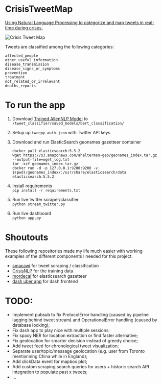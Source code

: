 # CrisisTweetMap
[Using Natural Language Processing to categorize and map tweets in real-time during crises.](https://devpost.com/software/crisistweetmap-txahf2)  

![Crisis Tweet Map](https://raw.githubusercontent.com/amr-amr/CrisisTweetMap/master/doc/output.gif) 

Tweets are classified among the following categories:
```
affected_people
other_useful_information
disease_transmission
disease_signs_or_symptoms
prevention
treatment
not_related_or_irrelevant
deaths_reports
```

# To run the app
1. Download [Trained AllenNLP Model](https://drive.google.com/file/d/1NVJknCSK_Gk6-1xORJ35TgOMIsOBdEtS/view?usp=sharing)
to `/tweet_classifier/saved_models/bert_classification/`

2. Setup up  `tweepy_auth.json` with Twitter API keys

3. Download and run ElasticSearch geonames gazetteer container
    ```
    docker pull elasticsearch:5.5.2
    wget https://s3.amazonaws.com/ahalterman-geo/geonames_index.tar.gz --output-file=wget_log.txt
    tar -xzf geonames_index.tar.gz
    docker run -d -p 127.0.0.1:9200:9200 -v $(pwd)/geonames_index/:/usr/share/elasticsearch/data elasticsearch:5.5.2
    ```

4. Install requirements  
    `pip install -r requirements.txt`

5. Run live twitter scraper/classifier  
    `python stream_twitter.py`

6. Run live dashboard  
    `python app.py`
    
    
# Shoutouts
These following repositories made my life much easier with working examples of the different components I needed for this project.
- [smacawi](https://github.com/smacawi/tweet-classifier) for tweet scraping / classification
- [CrisisNLP](https://crisisnlp.qcri.org/) for the training data
- [mordecai](https://github.com/openeventdata/mordecai/tree/master/mordecai) for elasticsearch gazetteer
- [dash uber app](https://github.com/plotly/dash-sample-apps/tree/master/apps/dash-uber-rides-demo) for dash frontend

# TODO:
- Implement pubsub to fix ProtocolError handling (caused by pipeline lagging behind tweet stream) and OperationalError handling (caused by database locking);
- Fix dash app to play nice with multiple sessions;
- Fix spacy NER for location extraction or find faster alternative;
- Fix geolocation for smarter decision instead of greedy choice;
- Add tweet feed for chronological tweet visualization;
- Separate user/topic/message geolocation (e.g. user from Toronto mentionning China while in England);
- Add clickData event for mapbox plot;
- Add custom scraping search queries for users + historic search API integration to populate past x tweets;
- ... 
